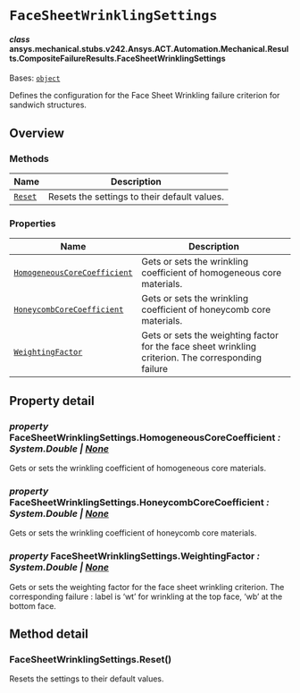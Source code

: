 # `FaceSheetWrinklingSettings`

<a id="ansys.mechanical.stubs.v242.Ansys.ACT.Automation.Mechanical.Results.CompositeFailureResults.FaceSheetWrinklingSettings"></a>

#### *class* ansys.mechanical.stubs.v242.Ansys.ACT.Automation.Mechanical.Results.CompositeFailureResults.FaceSheetWrinklingSettings

Bases: [`object`](https://docs.python.org/3/library/functions.html#object)

Defines the configuration for the Face Sheet Wrinkling failure criterion for sandwich structures.

<!-- !! processed by numpydoc !! -->

<a id="overview"></a>

## Overview

### Methods

| Name | Description |
|------------------------------------------------|------------------------------------------------|
| [`Reset`](#FaceSheetWrinklingSettings.Reset)   | Resets the settings to their default values.   |

### Properties

| Name | Description |
|------------------------------------------------------------------------------------------|-----------------------------------------------------------------------------------------------------|
| [`HomogeneousCoreCoefficient`](#FaceSheetWrinklingSettings.HomogeneousCoreCoefficient)   | Gets or sets the wrinkling coefficient of homogeneous core materials.                               |
| [`HoneycombCoreCoefficient`](#FaceSheetWrinklingSettings.HoneycombCoreCoefficient)       | Gets or sets the wrinkling coefficient of honeycomb core materials.                                 |
| [`WeightingFactor`](#FaceSheetWrinklingSettings.WeightingFactor)                         | Gets or sets the weighting factor for the face sheet wrinkling criterion. The corresponding failure |

<a id="property-detail"></a>

## Property detail

<a id="FaceSheetWrinklingSettings.HomogeneousCoreCoefficient"></a>

### *property* FaceSheetWrinklingSettings.HomogeneousCoreCoefficient *: System.Double | [None](https://docs.python.org/3/library/constants.html#None)*

Gets or sets the wrinkling coefficient of homogeneous core materials.

<!-- !! processed by numpydoc !! -->

<a id="FaceSheetWrinklingSettings.HoneycombCoreCoefficient"></a>

### *property* FaceSheetWrinklingSettings.HoneycombCoreCoefficient *: System.Double | [None](https://docs.python.org/3/library/constants.html#None)*

Gets or sets the wrinkling coefficient of honeycomb core materials.

<!-- !! processed by numpydoc !! -->

<a id="FaceSheetWrinklingSettings.WeightingFactor"></a>

### *property* FaceSheetWrinklingSettings.WeightingFactor *: System.Double | [None](https://docs.python.org/3/library/constants.html#None)*

Gets or sets the weighting factor for the face sheet wrinkling criterion. The corresponding failure
: label is ‘wt’ for wrinkling at the top face, ‘wb’ at the bottom face.

<!-- !! processed by numpydoc !! -->

<a id="method-detail"></a>

## Method detail

<a id="FaceSheetWrinklingSettings.Reset"></a>

### FaceSheetWrinklingSettings.Reset()

Resets the settings to their default values.

<!-- !! processed by numpydoc !! -->

